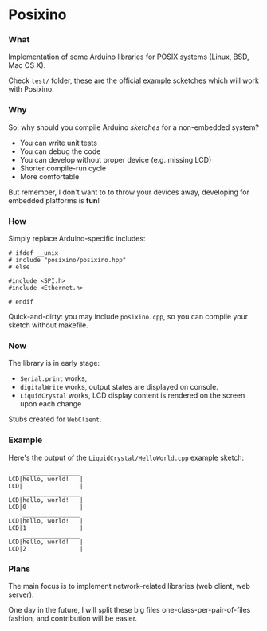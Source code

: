 Posixino
========

### What ###

Implementation of some Arduino libraries 
for POSIX systems (Linux, BSD, Mac OS X).

Check `test/` folder, these are the official example scketches
which will work with Posixino.

### Why ###

So, why should you compile Arduino
*sketches* for a non-embedded system?

- You can write unit tests
- You can debug the code
- You can develop without proper device (e.g. missing LCD)
- Shorter compile-run cycle
- More comfortable

But remember, I don't want to to throw your devices away,
developing for embedded platforms is **fun**!

### How ###

Simply replace Arduino-specific includes:

```
# ifdef __unix
# include "posixino/posixino.hpp"
# else

#include <SPI.h>
#include <Ethernet.h>

# endif
```

Quick-and-dirty: you may include `posixino.cpp`, 
so you can compile your sketch without makefile.

### Now ###

The library is in early stage:

- `Serial.print` works,
- `digitalWrite` works, output states are displayed on console.
- `LiquidCrystal` works, LCD display content is rendered on the screen upon each change

Stubs created for `WebClient`. 

### Example ###

Here's the output of the `LiquidCrystal/HelloWorld.cpp` example sketch:
    
```
    ________________
LCD|hello, world!   |
LCD|                |
    ________________
LCD|hello, world!   |
LCD|0               |
    ________________
LCD|hello, world!   |
LCD|1               |
    ________________
LCD|hello, world!   |
LCD|2               |
```


### Plans ###

The main focus is to implement network-related
libraries (web client, web server).

One day in the future, 
I will split these big files one-class-per-pair-of-files fashion,
and contribution will be easier.
